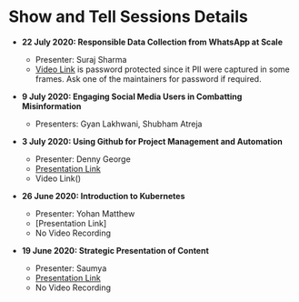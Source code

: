 # Show and Tell Sessions Details


* **22 July 2020: Responsible Data Collection from WhatsApp at Scale**
  * Presenter: Suraj Sharma
  * [Video Link](https://vimeo.com/441454520) is password protected since it PII were captured in some frames. Ask one of the maintainers for password if required. 

* **9 July 2020: Engaging Social Media Users in Combatting Misinformation**
  * Presenters: Gyan Lakhwani, Shubham Atreja

* **3 July 2020: Using Github for Project Management and Automation**
  * Presenter: Denny George
  * [Presentation Link](https://docs.google.com/presentation/d/1fnGdLpvKCTNXhZBXYlYW4rgNwSiB66MfTZPCMBarHd8/edit?usp=sharing)
  * Video Link()

* **26 June 2020: Introduction to Kubernetes**
  * Presenter: Yohan Matthew
  * [Presentation Link]
  * No Video Recording

* **19 June 2020: Strategic Presentation of Content**
  * Presenter: Saumya 
  * [Presentation Link](https://github.com/tattle-made/docs/blob/master/working_groups/strategic_presentation/StrategicPresentation_ShowandTell.pdf)
  * No Video Recording

